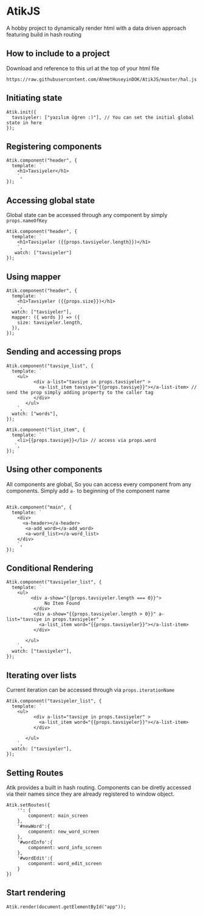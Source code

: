 # AtikJS
A hobby project to dynamically render html with a data driven approach featuring build in hash routing

## How to include to a project

Download and reference to this url at the top of your html file

```
https://raw.githubusercontent.com/AhmetHuseyinDOK/AtikJS/master/hal.js
```

## Initiating state

```
Atik.init({
  tavsiyeler: ["yazılım öğren :)"], // You can set the initial global state in here 
});
```

## Registering components

```
Atik.component("header", {
  template: ` 
    <h1>Tavsiyeler</h1>
    `,
});
```

## Accessing global state

Global state can be accessed through any component by simply `props.nameOfKey`

```
Atik.component("header", {
  template: `
    <h1>Tavsiyeler ({{props.tavsiyeler.length}})</h1>
    `,
   watch: ["tavsiyeler"] 
});
```

## Using mapper
```
Atik.component("header", {
  template: `
    <h1>Tavsiyeler ({{props.size}})</h1>
    `,
  watch: ["tavsiyeler"],
  mapper: ({ words }) => ({
    size: tavsiyeler.length,
  }),
});
```
## Sending and accessing props

```
Atik.component("tavsiye_list", {
  template: `
    <ul>
          <div a-list="tavsiye in props.tavsiyeler" >
            <a-list_item tavsiye="{{props.tavsiye}}"></a-list-item> // send the prop simply adding property to the caller tag
          </div>
       </ul>
    `,
  watch: ["words"],
});

Atik.component("list_item", {
  template: `
    <li>{{props.tavsiye}}</li> // access via props.word
   `,
});
```

## Using other components

All components are global, So you can access every component from any components. Simply add `a-` to beginning of the component name

```

Atik.component("main", {
  template: `
    <div>
      <a-header></a-header>
       <a-add_word></a-add_word>
       <a-word_list></a-word_list>
    </div>
    `,
});

```

## Conditional Rendering

```
Atik.component("tavsiyeler_list", {
  template: `
    <ul>
         <div a-show="{{props.tavsiyeler.length === 0}}">
              No Item Found
          </div>
          <div a-show="{{props.tavsiyeler.length > 0}}" a-list="tavsiye in props.tavsiyeler" >
            <a-list_item word="{{props.tavsiyeler}}"></a-list-item>
          </div>
          
       </ul>
    `,
  watch: ["tavsiyeler"],
});
```

## Iterating over lists

Current iteration can be accessed through via `props.iterationName`

```
Atik.component("tavsiyeler_list", {
  template: `
    <ul>
          <div a-list="tavsiye in props.tavsiyeler" >
            <a-list_item word="{{props.tavsiyeler}}"></a-list-item>
          </div>
          
       </ul>
    `,
  watch: ["tavsiyeler"],
});
```

## Setting Routes

Atik provides a built in hash routing. Components can be diretly accessed via their names since they are already registered to window object.

```
Atik.setRoutes({
    '': {
        component: main_screen
    },
    '#newWord':{
        component: new_word_screen
    },
    '#wordInfo':{
        component: word_info_screen
    },
    '#wordEdit':{
        component: word_edit_screen
    }
})
```

## Start rendering

```
Atik.render(document.getElementById("app"));
```

